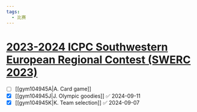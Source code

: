 ```yaml
---
tags:
  - 比赛
---
```

# [2023-2024 ICPC Southwestern European Regional Contest (SWERC 2023)](https://codeforces.com/gym/104945)

- [ ] [[gym104945A|A. Card game]]
- [x] [[gym104945J|J. Olympic goodies]] ✅ 2024-09-11
- [x] [[gym104945K|K. Team selection]] ✅ 2024-09-07
